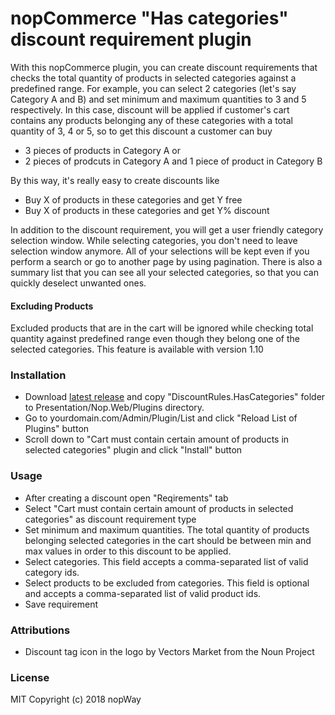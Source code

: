 # nopCommerce "Has categories" discount requirement plugin
With this nopCommerce plugin, you can create discount requirements that checks the total quantity of products in selected categories against a predefined range. For example, you can select 2 categories (let's say Category A and B) and set minimum and maximum quantities to 3 and 5 respectively. In this case, discount will be applied if customer's cart contains any products belonging any of these categories with a total quantity of 3, 4 or 5, so to get this discount a customer can buy 

* 3 pieces of products in Category A or 
* 2 pieces of prodcuts in Category A and 1 piece of product in Category B

By this way, it's really easy to create discounts like

* Buy X of products in these categories and get Y free
* Buy X of products in these categories and get Y% discount

In addition to the discount requirement, you will get a user friendly category selection window. While selecting categories, you don't need to leave selection window anymore. All of your selections will be kept even if you perform a search or go to another page by using pagination. There is also a summary list that you can see all your selected categories, so that you can quickly deselect unwanted ones.

#### Excluding Products
Excluded products that are in the cart will be ignored while checking total quantity against predefined range even though they belong one of the selected categories. This feature is available with version 1.10 

### Installation
* Download [latest release](https://github.com/nopWay/HasCategories-discount-requiremement-plugin-for-nopcommerce/releases/latest) and copy "DiscountRules.HasCategories" folder to Presentation/Nop.Web/Plugins directory.
* Go to yourdomain.com/Admin/Plugin/List and click "Reload List of Plugins" button
* Scroll down to "Cart must contain certain amount of products in selected categories" plugin and click "Install" button

### Usage
* After creating a discount open "Reqirements" tab
* Select "Cart must contain certain amount of products in selected categories" as discount requirement type
* Set minimum and maximum quantities. The total quantity of products belonging selected categories in the cart should be between min and max values in order to this discount to be applied.
* Select categories. This field accepts a comma-separated list of valid category ids.
* Select products to be excluded from categories. This field is optional and accepts a comma-separated list of valid product ids.
* Save requirement

### Attributions
* Discount tag icon in the logo by Vectors Market from the Noun Project

### License
MIT Copyright (c) 2018 nopWay
